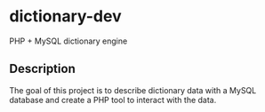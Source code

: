 dictionary-dev
==============

PHP + MySQL dictionary engine

## Description

The goal of this project is to describe dictionary data with a MySQL database and create a PHP tool to interact with the data.
